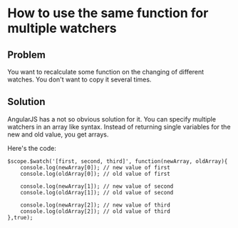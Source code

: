 # How to use the same function for multiple watchers

## Problem

You want to recalculate some function on the changing of different watches. You don't want to
copy it several times.


## Solution

AngularJS has a not so obvious solution for it. You can specify multiple watchers in an array like syntax. Instead of
 returning single variables for the new and old value, you get arrays.

Here's the code:

    $scope.$watch('[first, second, third]', function(newArray, oldArray){
        console.log(newArray[0]); // new value of first
        console.log(oldArray[0]); // old value of first

        console.log(newArray[1]); // new value of second
        console.log(oldArray[1]); // old value of second

        console.log(newArray[2]); // new value of third
        console.log(oldArray[2]); // old value of third
    },true);